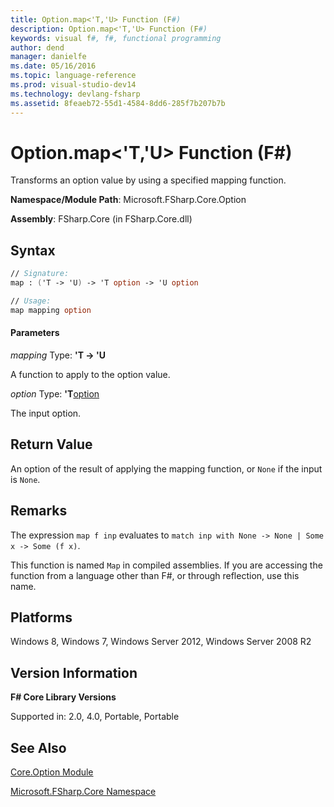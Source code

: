 ```yaml
---
title: Option.map<'T,'U> Function (F#)
description: Option.map<'T,'U> Function (F#)
keywords: visual f#, f#, functional programming
author: dend
manager: danielfe
ms.date: 05/16/2016
ms.topic: language-reference
ms.prod: visual-studio-dev14
ms.technology: devlang-fsharp
ms.assetid: 8feaeb72-55d1-4584-8dd6-285f7b207b7b
---
```


# Option.map<'T,'U> Function (F#)

Transforms an option value by using a specified mapping function.

**Namespace/Module Path**: Microsoft.FSharp.Core.Option

**Assembly**: FSharp.Core (in FSharp.Core.dll)


## Syntax

```fsharp
// Signature:
map : ('T -> 'U) -> 'T option -> 'U option

// Usage:
map mapping option
```

#### Parameters
*mapping*
Type: **'T -&gt; 'U**


A function to apply to the option value.


*option*
Type: **'T**[option](https://msdn.microsoft.com/library/b08add48-34bf-4410-80a1-ef6a8daddc58)


The input option.

## Return Value

An option of the result of applying the mapping function, or `None` if the input is `None`.

## Remarks
The expression `map f inp` evaluates to `match inp with None -> None | Some x -> Some (f x)`.

This function is named `Map` in compiled assemblies. If you are accessing the function from a language other than F#, or through reflection, use this name.


## Platforms
Windows 8, Windows 7, Windows Server 2012, Windows Server 2008 R2

## Version Information
**F# Core Library Versions**

Supported in: 2.0, 4.0, Portable, Portable

## See Also
[Core.Option Module](Core.Option-Module-%5BFSharp%5D.md)

[Microsoft.FSharp.Core Namespace](Microsoft.FSharp.Core-Namespace-%5BFSharp%5D.md)

